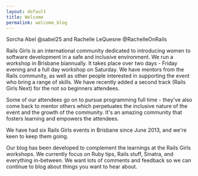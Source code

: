 ```yaml
---
layout: default
title: Welcome
permalink: welcome_blog
---
```


Sorcha Abel @sabel25 and Rachelle LeQuesne @RachelleOnRails

Rails Girls is an international community dedicated to introducing women to software development in a safe and inclusive environment. We run a workshop in Brisbane biannually.
It takes place over two days - Friday evening and a full day workshop on Saturday. We have mentors from the Rails community, as well as other people interested in supporting the event who bring a range of skills.
We have recently added a second track (Rails Girls Next) for the not so beginners attendees.

Some of our attendees go on to pursue programming full time - they've also come back to mentor others which perpetuates the inclusive nature of the event and the growth of the community.
It's an amazing community that fosters learning and empowers the attendees.

We have had six Rails Girls events in Brisbane since June 2013, and we're keen to keep them going.

Our blog has been developed to complement the learnings at the Rails Girls workshops. We currently focus on Ruby tips, Rails stuff, Sinatra, and everything in-between.
We want lots of comments and feedback so we can continue to blog about things you want to hear about.
